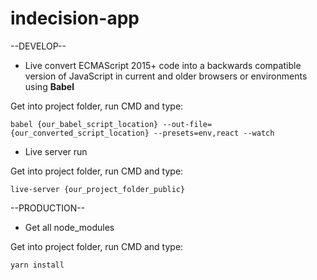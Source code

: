 # indecision-app

--DEVELOP--

* Live convert ECMAScript 2015+ code into a backwards compatible version of JavaScript in current and older browsers or environments using **Babel**

Get into project folder, run CMD and type:

`babel {our_babel_script_location} --out-file={our_converted_script_location} --presets=env,react --watch`

* Live server run

Get into project folder, run CMD and type:

`live-server {our_project_folder_public}`

--PRODUCTION--

* Get all node_modules

Get into project folder, run CMD and type:

`yarn install`

